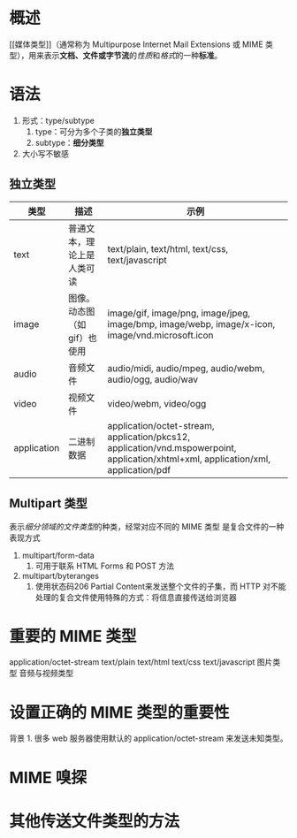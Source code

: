 # 概述
[[媒体类型]]（通常称为 Multipurpose Internet Mail Extensions 或 MIME 类型），用来表示**文档、文件或字节流**的*性质*和*格式*的一种**标准**。
# 语法
1. 形式：type/subtype
	1. type：可分为多个子类的**独立类型** 
	2. subtype：**细分类型** 
2. 大小写不敏感

## 独立类型

| 类型        | 描述                                                                    | 示例                                                                                                                                |
| ----------- | ----------------------------------------------------------------------- | ----------------------------------------------------------------------------------------------------------------------------------- |
| text        | 普通文本，理论上是人类可读                                    | text/plain, text/html, text/css, text/javascript                                                                                    |
| image       | 图像。动态图（如gif）也使用 | image/gif, image/png, image/jpeg, image/bmp, image/webp, image/x-icon, image/vnd.microsoft.icon                                     |
| audio       | 音频文件                                                      | audio/midi, audio/mpeg, audio/webm, audio/ogg, audio/wav                                                                            |
| video       | 视频文件                                                      | video/webm, video/ogg                                                                                                               |
| application | 二进制数据                                                    | application/octet-stream, application/pkcs12, application/vnd.mspowerpoint, application/xhtml+xml, application/xml, application/pdf |
## Multipart 类型
表示*细分领域的文件类型*的种类，经常对应不同的 MIME 类型
是复合文件的一种表现方式
1. multipart/form-data
	1. 可用于联系 HTML Forms 和 POST 方法
2. multipart/byteranges
	1. 使用状态码206 Partial Content来发送整个文件的子集，而 HTTP 对不能处理的复合文件使用特殊的方式：将信息直接传送给浏览器
# 重要的 MIME 类型
application/octet-stream
text/plain
text/html
text/css
text/javascript
图片类型
音频与视频类型
# 设置正确的 MIME 类型的重要性
背景
	1. 很多 web 服务器使用默认的 application/octet-stream 来发送未知类型。

# MIME 嗅探
# 其他传送文件类型的方法